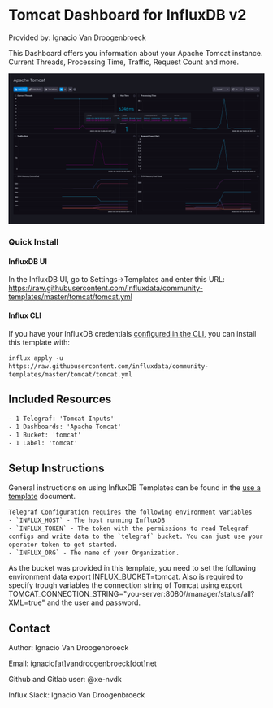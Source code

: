 # Tomcat Dashboard for InfluxDB v2

Provided by: Ignacio Van Droogenbroeck

This Dashboard offers you information about your Apache Tomcat instance. Current Threads, Processing Time, Traffic, Request Count and more.

![Dashboard Screenshot](screenshot.png)

### Quick Install

#### InfluxDB UI

In the InfluxDB UI, go to Settings->Templates and enter this URL: https://raw.githubusercontent.com/influxdata/community-templates/master/tomcat/tomcat.yml

#### Influx CLI
If you have your InfluxDB credentials [configured in the CLI](https://v2.docs.influxdata.com/v2.0/reference/cli/influx/config/), you can install this template with:

```
influx apply -u https://raw.githubusercontent.com/influxdata/community-templates/master/tomcat/tomcat.yml
```

## Included Resources

    - 1 Telegraf: 'Tomcat Inputs'
    - 1 Dashboards: 'Apache Tomcat'
    - 1 Bucket: 'tomcat'
    - 1 Label: 'tomcat'

## Setup Instructions

General instructions on using InfluxDB Templates can be found in the [use a template](../docs/use_a_template.md) document.
    
    Telegraf Configuration requires the following environment variables
    - `INFLUX_HOST` - The host running InfluxDB
    - `INFLUX_TOKEN` - The token with the permissions to read Telegraf configs and write data to the `telegraf` bucket. You can just use your operator token to get started.
    - `INFLUX_ORG` - The name of your Organization.

As the bucket was provided in this template, you need to set the following environment data <k>export INFLUX_BUCKET=tomcat</k>. Also is required to specify trough variables the connection string of Tomcat using <k>export TOMCAT_CONNECTION_STRING="you-server:8080//manager/status/all?XML=true"</k> and the user and password.

## Contact

Author: Ignacio Van Droogenbroeck

Email: ignacio[at]vandroogenbroeck[dot]net

Github and Gitlab user: @xe-nvdk 

Influx Slack: Ignacio Van Droogenbroeck
